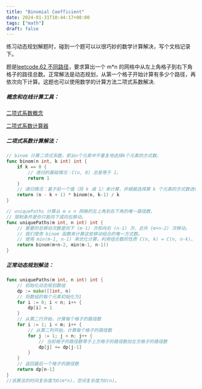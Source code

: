 ```yaml
---
title: "Binomial Coefficient"
date: 2024-01-31T10:44:17+08:00
tags: ["math"]
draft: false
---
```


练习动态规划解题时，碰到一个题可以以很巧妙的数学计算解决，写个文档记录下。

题是[leetcode.62 不同路径](https://leetcode.cn/problems/unique-paths/description/)，要求算出一个 m\*n 的网格中从左上角格子到右下角格子的路径总数。正常解法是动态规划，从第一个格子开始计算有多少个路径，再依次向下计算。这题也可以使用数学的计算方法二项式系数解决.

##### 概念和在线计算工具：

[二项式系数概念](https://zhuanlan.zhihu.com/p/37314812)

[二项式系数计算器](https://zhuanlan.zhihu.com/p/37314812)

##### 二项式系数计算解法：

```go
// binom 计算二项式系数，即从n个元素中不重复地选择k个元素的方式数。
func binom(n int, k int) int {
	if k == 0 {
		// 递归的基础情况：C(n, 0) 总是等于 1。
		return 1
	}
	// 递归情况：基于前一个值（将 k 减 1）来计算，并根据选择第 k 个元素的方式数进行调整。
	return (n - k + 1) * binom(n, k-1) / k
}

// uniquePaths 计算从 m x n 网格的左上角到右下角的唯一路径数，
// 限制条件是你只能向下或向右移动。
func uniquePaths(m int, n int) int {
	// 需要的总移动次数是向下 (m-1) 次和向右 (n-1) 次，总共 (m+n-2) 次移动。
	// 我们使用 binom 函数来计算这些移动组合的唯一方式数。
	// 使用 min(m-1, n-1) 来优化计算，利用组合数的性质 C(n, k) = C(n, n-k)。
	return binom(m+n-2, min(m-1, n-1))
}
```

##### 正常动态规划解法：

```go
func uniquePaths(m int, n int) int {
    // 初始化动态规划数组
    dp := make([]int, n)
    // 将数组的每个元素初始化为1
    for i := 0; i < n; i++ {
        dp[i] = 1
    }
    // 从第二行开始，计算每个格子的路径数
    for i := 1; i < m; i++ {
        // 从第二列开始，计算每个格子的路径数
        for j := 1; j < n; j++ {
            // 当前格子的路径数等于上方格子的路径数加左方格子的路径数
            dp[j] += dp[j-1]
        }
    }
    // 返回最后一个格子的路径数
    return dp[n-1]
}
//该算法的时间复杂度为O(m*n)，空间复杂度为O(n)。
```
